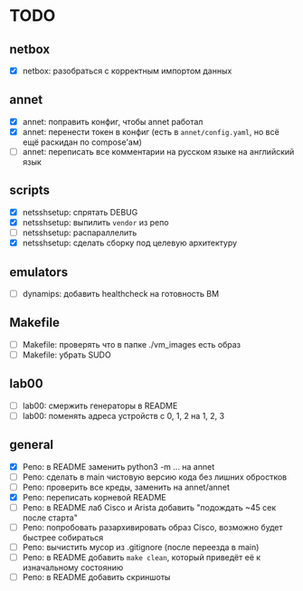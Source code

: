 # TODO

## netbox

- [x] netbox: разобраться с корректным импортом данных

## annet

- [x] annet: поправить конфиг, чтобы annet работал
- [x] annet: перенести токен в конфиг (есть в `annet/config.yaml`, но всё ещё раскидан по compose'ам)
- [ ] annet: переписать все комментарии на русском языке на английский язык

## scripts

- [x] netsshsetup: спрятать DEBUG
- [x] netsshsetup: выпилить `vendor` из репо
- [ ] netsshsetup: распараллелить
- [x] netsshsetup: сделать сборку под целевую архитектуру

## emulators

- [ ] dynamips: добавить healthcheck на готовность ВМ

## Makefile

- [ ] Makefile: проверять что в папке ./vm_images есть образ
- [ ] Makefile: убрать SUDO

## lab00

- [ ] lab00: смержить генераторы в README
- [ ] lab00: поменять адреса устройств с 0, 1, 2 на 1, 2, 3

## general

- [x] Репо: в README заменить python3 -m ... на annet
- [ ] Репо: сделать в main чистовую версию кода без лишних обростков
- [ ] Репо: проверить все креды, заменить на annet/annet
- [x] Репо: переписать корневой README
- [ ] Репо: в README лаб Cisco и Arista добавить "подождать ~45 сек после старта"
- [ ] Репо: попробовать разархивировать образ Cisco, возможно будет быстрее собираться
- [ ] Репо: вычистить мусор из .gitignore (после переезда в main)
- [ ] Репо: в README добавить `make clean`, который приведёт её к изначальному состоянию
- [ ] Репо: в README добавить скриншоты
